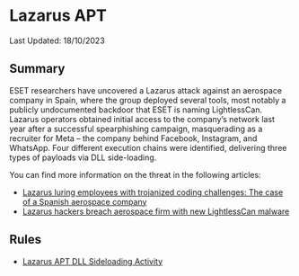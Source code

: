 # Lazarus APT

Last Updated: 18/10/2023

## Summary

ESET researchers have uncovered a Lazarus attack against an aerospace company in Spain, where the group deployed several tools, most notably a publicly undocumented backdoor that ESET is naming LightlessCan. Lazarus operators obtained initial access to the company’s network last year after a successful spearphishing campaign, masquerading as a recruiter for Meta – the company behind Facebook, Instagram, and WhatsApp. Four different execution chains were identified, delivering three types of payloads via DLL side-loading.

You can find more information on the threat in the following articles:

- [Lazarus luring employees with trojanized coding challenges: The case of a Spanish aerospace company](https://www.welivesecurity.com/en/eset-research/lazarus-luring-employees-trojanized-coding-challenges-case-spanish-aerospace-company/)
- [Lazarus hackers breach aerospace firm with new LightlessCan malware](https://www.bleepingcomputer.com/news/security/lazarus-hackers-breach-aerospace-firm-with-new-lightlesscan-malware/)

## Rules

- [Lazarus APT DLL Sideloading Activity](./image_load_apt_lazarus_side_load_activity.yml)